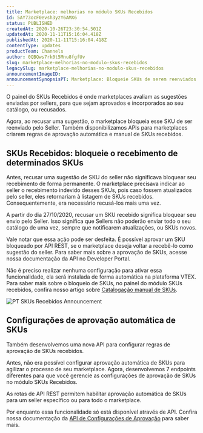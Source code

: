 ```yaml
---
title: Marketplace: melhorias no módulo SKUs Recebidos
id: 5AY73ocF0evsh3yzY6AMX6
status: PUBLISHED
createdAt: 2020-10-26T23:30:54.501Z
updatedAt: 2020-11-11T15:16:04.418Z
publishedAt: 2020-11-11T15:16:04.418Z
contentType: updates
productTeam: Channels
author: 0QBQws7rk0t5Mnu8fgfUv
slug: marketplace-melhorias-no-modulo-skus-recebidos
legacySlug: marketplace-melhorias-no-modulo-skus-recebidos
announcementImageID: 
announcementSynopsisPT: Marketplace: Bloqueie SKUs de serem reenviados pelo seller, e também configure aprovação automática
---
```


O painel do SKUs Recebidos é onde marketplaces avaliam as sugestões enviadas por sellers, para que sejam aprovados e incorporados ao seu catálogo, ou recusados. 

Agora, ao recusar uma sugestão, o marketplace bloqueia esse SKU de ser reenviado pelo Seller. Também disponibilizamos APIs para marketplaces criarem regras de aprovação automática e manual de SKUs recebidos. 

## SKUs Recebidos: bloqueie o recebimento de determinados SKUs 

Antes, recusar uma sugestão de SKU do seller não significava bloquear seu recebimento de forma permanente. O marketplace precisava indicar ao seller o recebimento indevido desses SKUs, pois caso fossem atualizados pelo seller, eles retornariam à listagem de SKUs recebidos. Consequentemente, era necessário recusá-los mais uma vez. 

A partir do dia 27/10/2020, recusar um SKU recebido significa bloquear seu envio pelo Seller. Isso significa que Sellers não poderão enviar todo o seu catálogo de uma vez, sempre que notificarem atualizações, ou SKUs novos. 

Vale notar que essa ação pode ser desfeita. É possível aprovar um SKU bloqueado por API REST, se o marketplace deseja voltar a recebê-lo como sugestão do seller. Para saber mais sobre a aprovação de SKUs, acesse nossa documentação da API no Developer Portal.

Não é preciso realizar nenhuma configuração para ativar essa funcionalidade, ela será instalada de forma automática na plataforma VTEX. Para saber mais sobre o bloqueio de SKUs, no painel do módulo SKUs recebidos, confira nosso artigo sobre [Catalogação manual de SKUs](https://help.vtex.com/pt/tutorial/sugerindo-e-aprovando-skus--tutorials_396).

![PT SKUs Recebidos Announcement](https://images.ctfassets.net/alneenqid6w5/5UdF6jOSwSvqYQIng9w7mS/b6d7724cfd093568a02012b5fdd14afe/PT_SKUs_Recebidos_Announcement.jpg)

## Configurações de aprovação automática de SKUs

Também desenvolvemos uma nova API para configurar regras de aprovação de SKUs recebidos.

Antes, não era possível configurar aprovação automática de SKUs  para agilizar o processo de seu marketplace. Agora, desenvolvemos 7 endpoints diferentes para que você gerencie as configurações de aprovação de SKUs no módulo SKUs Recebidos.

As rotas de API REST permitem habilitar aprovação automática de SKUs para um seller específico ou para todo o marketplace.

Por enquanto essa funcionalidade só está disponível através de API. Confira nossa documentação da [API de Configurações de Aprovação](https://developers.vtex.com/vtex-developer-docs/reference/sku-approval-settings) para saber mais.

